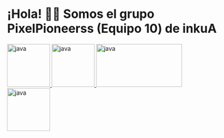 # ¡Hola! 👋🏻 Somos el grupo PixelPioneerss (Equipo 10) de inkuA

 <a href="https://lenguajejs.com" target="_blank" rel="noreferrer">
            <img src="https://cdn.icon-icons.com/icons2/1451/PNG/512/jsfolder_99356.png" alt="java" width="100" height="100"/>
        </a>
        <a href="https://nodejs.org/es" target="_blank" rel="noreferrer">
            <img src="https://cdn.icon-icons.com/icons2/2667/PNG/512/folder_node_js_icon_161287.png" alt="java" width="100" height="100"/>
        </a>
        <a href="https://www.mysql.com/" target="_blank" rel="noreferrer">
            <img src="https://cdn.icon-icons.com/icons2/2699/PNG/512/mysql_official_logo_icon_169938.png" alt="java" width="200" height="100"/>
        </a>
        <a href="https://www.google.com/" target="_blank" rel="noreferrer">
            <img src="https://cdn.icon-icons.com/icons2/2631/PNG/512/google_maps_new_logo_icon_159147.png" alt="java" width="100" height="100"/>
        </a>
